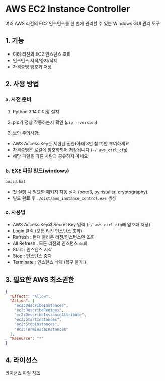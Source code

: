 # AWS EC2 Instance Controller
여러 AWS 리전의 EC2 인스턴스를 한 번에 관리할 수 있는 Windows GUI 관리 도구

## 1. 기능
- 여러 리전의 EC2 인스턴스 조회
- 인스턴스 시작/중지/삭제
- 자격증명 암호화 저장

## 2. 사용 방법


### a. 사전 준비
1) Python 3.14.0 이상 설치
2) pip가 정상 작동하는지 확인 (`pip --version`)

3) 보안 주의사항:
  - AWS Access Key는 제한된 권한(아래 3번 참고)만 부여하세요
  - 자격증명은 로컬에 암호화되어 저장됩니다 (`~/.aws_ctrl_cfg`)
  - 해당 파일을 다른 사람과 공유하지 마세요

### b. EXE 파일 빌드(windows)
```bash
build.bat
```
- 첫 실행 시 필요한 패키지 자동 설치 (boto3, pyinstaller, cryptography)
- 빌드 완료 후 `./dist/aws_instance_control.exe` 생성

### c. 사용법

- AWS Access Key와 Secret Key 입력 (`~/.aws_ctrl_cfg`에 암호화 저장)
- Login 클릭 (모든 리전 인스턴스 조회)
- Refresh : 현재 불러온 리전/인스턴스만 조회
- All Refresh : 모든 리전의 인스턴스 조회
- Start : 인스턴스 시작
- Stop : 인스턴스 중지
- Terminate : 인스턴스 삭제 (복구 불가!)

## 3. 필요한 AWS 최소권한

```json
{
  "Effect": "Allow",
  "Action": [
    "ec2:DescribeInstances",
    "ec2:DescribeRegions",
    "ec2:DescribeInstanceAttribute",
    "ec2:StartInstances",
    "ec2:StopInstances",
    "ec2:TerminateInstances"
  ],
  "Resource": "*"
}
```

## 4. 라이선스
라이선스 파일 참조
